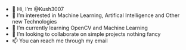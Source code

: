 - 👋 Hi, I’m @Kush3007
- 👀 I’m interested in Machine Learning, Artifical Intelligence and Other new Technologies 
- 🌱 I’m currently learning OpenCV and Machine Learning
- 💞️ I’m looking to collaborate on simple projects nothing fancy
- 📫 You can reach me through my email

<!---
Kush3007/Kush3007 is a ✨ special ✨ repository because its `README.md` (this file) appears on your GitHub profile.
You can click the Preview link to take a look at your changes.
--->
